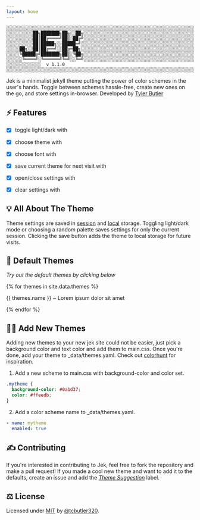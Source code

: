```yaml
---
layout: home
---  
```



```text
░░░░░░░░░░░░░░░░░░░░░░░░░░░░░░░░░░░░░░░░░░░░░░░░░░░░░░░░░░░░░░░░░░░░░░░░░░░░░░░░░░░░░░░░░░░░░░░░░░░░░░░░░░░░░░░░░░░░░░░░░░░░░░░░░░░░░░░░░░░░░░░░░░░░░░░░░░░░░░░░░░░░░░
░░░░░░░░░░██╗███████╗██╗░░██╗░░░░░░░░░░░░░░░░░░░░░░░░░░░░░░░░░░░░░░░░░░░░░░░░░░░░░░░░░░░░░░░░░░░░░░░░░░░░░░░░░░░░░░░░░░░░░░░░░░░░░░░░░░░░░░░░░░░░░░░░░░░░░░░░░░░░░░░░░
░░░░░░░░░░██║██╔════╝██║░██╔╝░░░░░░░░░░░░░░░░░░░░░░░░░░░░░░░░░░░░░░░░░░░░░░░░░░░░░░░░░░░░░░░░░░░░░░░░░░░░░░░░░░░░░░░░░░░░░░░░░░░░░░░░░░░░░░░░░░░░░░░░░░░░░░░░░░░░░░░░░
░░░░░░░░░░██║█████╗░░█████═╝░░░░░░░░░░░░░░░░░░░░░░░░░░░░░░░░░░░░░░░░░░░░░░░░░░░░░░░░░░░░░░░░░░░░░░░░░░░░░░░░░░░░░░░░░░░░░░░░░░░░░░░░░░░░░░░░░░░░░░░░░░░░░░░░░░░░░░░░░░
░░░░░██╗░░██║██╔══╝░░██╔═██╗░░░░░░░░░░░░░░░░░░░░░░░░░░░░░░░░░░░░░░░░░░░░░░░░░░░░░░░░░░░░░░░░░░░░░░░░░░░░░░░░░░░░░░░░░░░░░░░░░░░░░░░░░░░░░░░░░░░░░░░░░░░░░░░░░░░░░░░░░░
░░░░░╚█████╔╝███████╗██║░╚██╗░░░░░░░░░░░░░░░░░░░░░░░░░░░░░░░░░░░░░░░░░░░░░░░░░░░░░░░░░░░░░░░░░░░░░░░░░░░░░░░░░░░░░░░░░░░░░░░░░░░░░░░░░░░░░░░░░░░░░░░░░░░░░░░░░░░░░░░░░
░░░░░░╚════╝░╚══════╝╚═╝░░╚═╝░░░░░░░░░░░░░░░░░░░░░░░░░░░░░░░░░░░░░░░░░░░░░░░░░░░░░░░░░░░░░░░░░░░░░░░░░░░░░░░░░░░░░░░░░░░░░░░░░░░░░░░░░░░░░░░░░░░░░░░░░░░░░░░░░░░░░░░░░
░░░░░░░░░░░░░  v 1.1.0  ░░░░░░░░░░░░░░░░░░░░░░░░░░░░░░░░░░░░░░░░░░░░░░░░░░░░░░░░░░░░░░░░░░░░░░░░░░░░░░░░░░░░░░░░░░░░░░░░░░░░░░░░░░░░░░░░░░░░░░░░░░░░░░░░░░░░░░░░░░░░░░
``` 

Jek is a minimalist jekyll theme putting the power of color schemes in the user's hands. Toggle between schemes hassle-free, create new ones on the go, and store settings in-browser. Developed by [Tyler Butler](https://tbutler.org)

## ⚡ Features 

- [x] toggle light/dark with <i class="far fa-moon zoom" onclick="darkMode();"></i>
- [x] choose theme with <i class="fas fa-palette zoom" onclick="toggleTheme();"></i>
- [x] choose font with <i class="fas fa-pen-nib" onclick="toggleFont();"></i>
- [x] save current theme for next visit with <i class="fas fa-user-astronaut zoom" onclick="saveFavorite();"></i>
- [x] open/close settings with <i class="fas fa-tools zoom" onclick="toggleSettings();"></i>
- [x] clear settings with <i class="fas fa-snowplow zoom" onclick="clearSettings();"></i>   


## 💡 All About The Theme 

Theme settings are saved in [session](https://developer.mozilla.org/en-US/docs/Web/API/Window/sessionStorage) and [local](https://developer.mozilla.org/en-US/docs/Web/API/Window/localStorage) storage. Toggling light/dark mode or choosing a random palette saves settings for only the current session. Clicking the save button adds the theme to local storage for future visits. 


## 🍭 Default Themes 

*Try out the default themes by clicking below*


{% for themes in site.data.themes %}
<div class="theme-options {{ themes.name }} zoom" onclick="setSpeceficPallet('{{ themes.name }}');">
    <p class="center">{{ themes.name }} ~ Lorem ipsum dolor sit amet</p>
</div>
{% endfor %}  


## 👩‍🚀 Add New Themes  

Adding new themes to your new jek site could not be easier, just pick a background color and text color and add them to main.css. Once you're done, add your theme to _data/themes.yaml. Check out [colorhunt](https://colorhunt.co/) for inspiration.


1) Add a new scheme to main.css with background-color and color set.  
  
```css
.mytheme {
  background-color: #0a1d37;
  color: #ffeedb;
}
```  

2) Add a color scheme name to _data/themes.yaml.
  
```yaml
- name: mytheme
  enabled: true
```  

## ✍️ Contributing  

If you're interested in contributing to Jek, feel free to fork the repository and make a pull request! If you made a cool new theme and want to add it to the defaults, create an issue and add the [*Theme Suggestion*](https://github.com/tcbutler320/jek/labels/Theme%20Suggestion) label.  

## ⚖️ License

Licensed under [MIT](/LICENSE.txt) by [@tcbutler320](https://github.com/tcbutler320).
